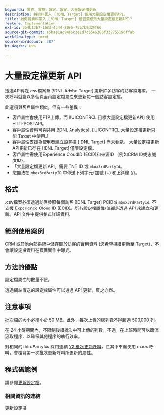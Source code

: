 ```yaml
---
keywords: 實作、實施、設定、設定、大量設定檔更新
description: 將資料匯入 [!DNL Target] 使用大量設定檔更新API。
title: 如何將資料帶入 [!DNL Target] 是否要使用大量設定檔更新API？
feature: Implementation
exl-id: 654b13b7-1683-4c44-80e6-7557b9d29f66
source-git-commit: e5bae1ac9485c3e1d7c55e6386f332755196ffab
workflow-type: tm+mt
source-wordcount: '387'
ht-degree: 60%

---
```


# 大量設定檔更新 API

透過API傳送.csv檔案至 [!DNL Adobe Target] 更新許多訪客的訪客設定檔。 一次呼叫就能以多個頁面內設定檔屬性來更新每一個訪客設定檔。

此選項與客戶屬性類似，但有一些差異：

* 客戶屬性會使用FTP上傳，而 [!UICONTROL 目標大量設定檔更新API] 使用HTTPPOSTAPI。
* 客戶屬性資料可與共用 [!DNL Analytics]. [!UICONTROL 大量設定檔更新只能 Target 中使用。]
* 客戶屬性支援為使用者建立設定檔 [!DNL Target] 尚未看見。 大量設定檔更新API更新已存在 [!DNL Target] 僅限設定檔。
* 客戶屬性需使用Experience CloudID (ECID)和來源ID （例如CRM ID或忠誠度ID）。
* 「大量設定檔更新 API」需要 TNT ID 或 `mbox3rdPartyId`。
* 您無法在 `mbox3rdPartyID` 中傳送下列字元: 加號 (+) 和正斜線 (/)。

## 格式

.csv檔案必須透過訪客參照每個訪客 [!DNL Target] PCID或 `mbox3rdPartyId`. 不支援 Experience Cloud ID (ECID)。所有設定檔屬性/值都是透過 API 來建立和更新。API 文件中提供格式詳細資料。

## 範例使用案例

CRM 或其他內部系統中儲存關於訪客的實用資料 (您希望持續更新至 Target)，不會讓設定檔資料在頁面實作中曝光。

## 方法的優點

設定檔屬性的數量不限。

透過網站傳送的設定檔屬性可以透過 API 更新，反之亦然。

## 注意事項

批次檔的大小必須小於 50 MB。此外，每次上傳的總列數不得超過 500,000 列。

在 24 小時期間內，不限制後續批次中可上傳的列數。不過，在上班時間可以節流汲取程序，以確保其他程序的執行效率。

對相同的 thirdPartyIds 採用連續 [V2 批次更新呼叫](https://developers.adobetarget.com/api/#updating-profiles)，且其中不需使用 mbox 呼叫，會覆寫第一次批次更新呼叫所更新的屬性。

## 程式碼範例

請參閱[更新設定檔](https://developers.adobetarget.com/api/#updating-profiles)。

### 相關資訊的連結

[更新設定檔](https://developers.adobetarget.com/api/#updating-profiles)
